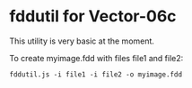 fddutil for Vector-06c
======================

This utility is very basic at the moment.

To create myimage.fdd with files file1 and file2:

```
fddutil.js -i file1 -i file2 -o myimage.fdd
```
